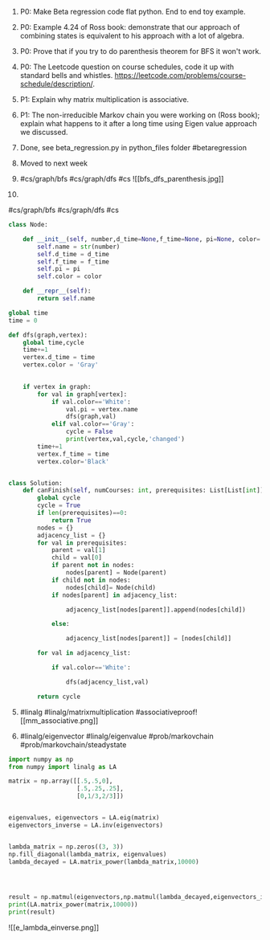 1. P0: Make Beta regression code flat python. End to end toy example.
2. P0: Example 4.24 of Ross book: demonstrate that our approach of combining states is equivalent to his approach with a lot of algebra.
3. P0: Prove that if you try to do parenthesis theorem for BFS it won't work.
4. P0: The Leetcode question on course schedules, code it up with standard bells and whistles. https://leetcode.com/problems/course-schedule/description/.
5. P1: Explain why matrix multiplication is associative.
6. P1: The non-irreducible Markov chain you were working on (Ross book); explain what happens to it after a long time using Eigen value approach we discussed.

1. Done, see beta_regression.py in python_files folder #betaregression
2.   Moved to next week
3.    #cs/graph/bfs #cs/graph/dfs #cs ![[bfs_dfs_parenthesis.jpg]]



4.
#cs/graph/bfs #cs/graph/dfs #cs
~~~Python
class Node:

    def __init__(self, number,d_time=None,f_time=None, pi=None, color='White'):
        self.name = str(number)
        self.d_time = d_time
        self.f_time = f_time
        self.pi = pi
        self.color = color

    def __repr__(self):
        return self.name

global time
time = 0

def dfs(graph,vertex):
    global time,cycle
    time+=1
    vertex.d_time = time
    vertex.color = 'Gray'
  

    if vertex in graph:
        for val in graph[vertex]:
            if val.color=='White':
                val.pi = vertex.name
                dfs(graph,val)
            elif val.color=='Gray':
                cycle = False
                print(vertex,val,cycle,'changed')
	    time+=1
	    vertex.f_time = time
	    vertex.color='Black'


class Solution:
    def canFinish(self, numCourses: int, prerequisites: List[List[int]]) -> bool:
        global cycle
        cycle = True
        if len(prerequisites)==0:
            return True
        nodes = {}
        adjacency_list = {}
        for val in prerequisites:
            parent = val[1]
            child = val[0]
            if parent not in nodes:
                nodes[parent] = Node(parent)
            if child not in nodes:
                nodes[child]= Node(child)
            if nodes[parent] in adjacency_list:

                adjacency_list[nodes[parent]].append(nodes[child])

            else:

                adjacency_list[nodes[parent]] = [nodes[child]]

        for val in adjacency_list:

            if val.color=='White':

                dfs(adjacency_list,val)

        return cycle
~~~


5. #linalg #linalg/matrixmultiplication #associativeproof![[mm_associative.png]]

6. #linalg/eigenvector #linalg/eigenvalue #prob/markovchain #prob/markovchain/steadystate

~~~python 
import numpy as np
from numpy import linalg as LA

matrix = np.array([[.5,.5,0],
				   [.5,.25,.25],
				   [0,1/3,2/3]])


eigenvalues, eigenvectors = LA.eig(matrix)
eigenvectors_inverse = LA.inv(eigenvectors)


lambda_matrix = np.zeros((3, 3))
np.fill_diagonal(lambda_matrix, eigenvalues)
lambda_decayed = LA.matrix_power(lambda_matrix,10000)




result = np.matmul(eigenvectors,np.matmul(lambda_decayed,eigenvectors_inverse))
print(LA.matrix_power(matrix,10000))
print(result)


~~~
![[e_lambda_einverse.png]]